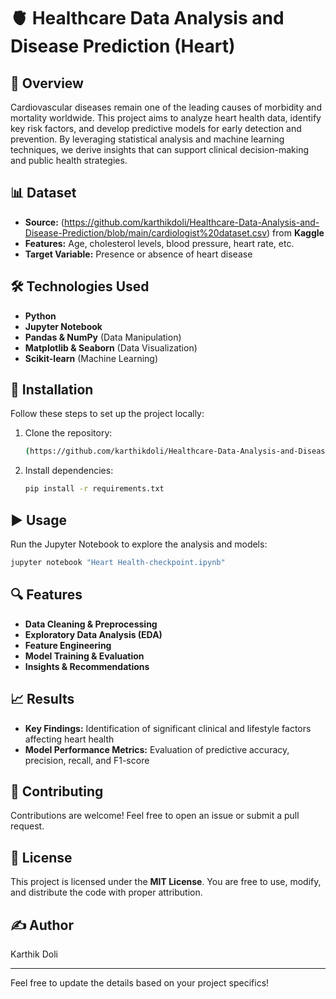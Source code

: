 # 🫀 Healthcare Data Analysis and Disease Prediction (Heart)

## 📌 Overview
Cardiovascular diseases remain one of the leading causes of morbidity and mortality worldwide. This project aims to analyze heart health data, identify key risk factors, and develop predictive models for early detection and prevention. By leveraging statistical analysis and machine learning techniques, we derive insights that can support clinical decision-making and public health strategies.

## 📊 Dataset
- **Source:** (https://github.com/karthikdoli/Healthcare-Data-Analysis-and-Disease-Prediction/blob/main/cardiologist%20dataset.csv) from **Kaggle**
- **Features:** Age, cholesterol levels, blood pressure, heart rate, etc.
- **Target Variable:** Presence or absence of heart disease

## 🛠️ Technologies Used
- **Python**
- **Jupyter Notebook**
- **Pandas & NumPy** (Data Manipulation)
- **Matplotlib & Seaborn** (Data Visualization)
- **Scikit-learn** (Machine Learning)

## 🚀 Installation
Follow these steps to set up the project locally:

1. Clone the repository:
   ```sh
   (https://github.com/karthikdoli/Healthcare-Data-Analysis-and-Disease-Prediction)
   ```
2. Install dependencies:
   ```sh
   pip install -r requirements.txt
   ```

## ▶️ Usage
Run the Jupyter Notebook to explore the analysis and models:
```sh
jupyter notebook "Heart Health-checkpoint.ipynb"
```

## 🔍 Features
- **Data Cleaning & Preprocessing**
- **Exploratory Data Analysis (EDA)**
- **Feature Engineering**
- **Model Training & Evaluation**
- **Insights & Recommendations**

## 📈 Results
- **Key Findings:** Identification of significant clinical and lifestyle factors affecting heart health
- **Model Performance Metrics:** Evaluation of predictive accuracy, precision, recall, and F1-score

## 🤝 Contributing
Contributions are welcome! Feel free to open an issue or submit a pull request.

## 📜 License
This project is licensed under the **MIT License**. You are free to use, modify, and distribute the code with proper attribution. 
## ✍️ Author
Karthik Doli 

---
Feel free to update the details based on your project specifics!

